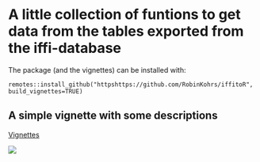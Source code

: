 # A little collection of funtions to get data from the tables exported from the iffi-database

The package (and the vignettes) can be installed with:

`remotes::install_github("httpshttps://github.com/RobinKohrs/iffitoR", build_vignettes=TRUE)`

## A simple vignette with some descriptions

[Vignettes](https://robinkohrs.github.io/iffitoR/docs/index.html)


![](local_data/anim.gif)




